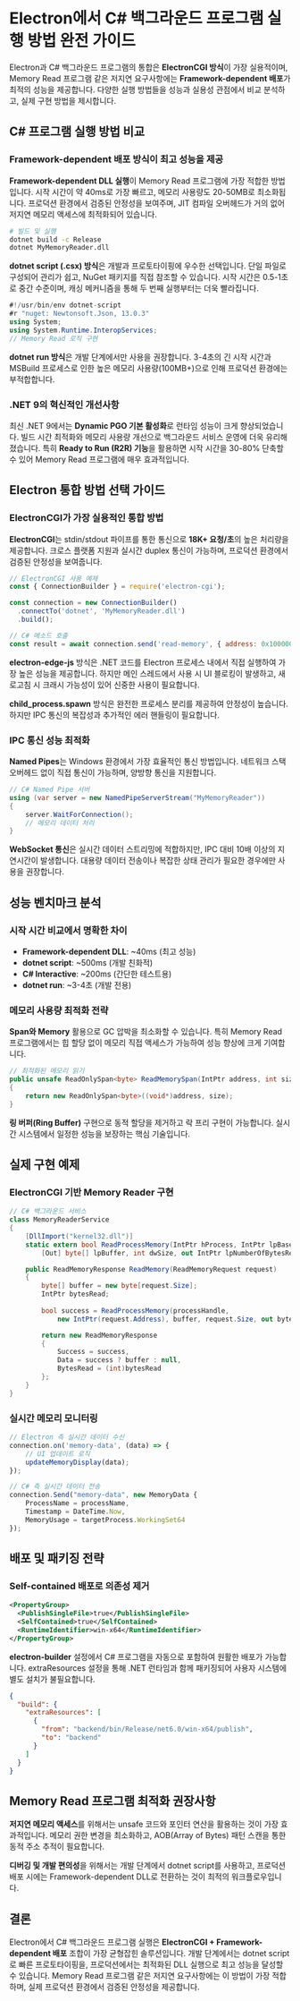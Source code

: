 # Electron에서 C# 백그라운드 프로그램 실행 방법 완전 가이드

Electron과 C# 백그라운드 프로그램의 통합은 **ElectronCGI 방식**이 가장 실용적이며, Memory Read 프로그램 같은 저지연 요구사항에는 **Framework-dependent 배포**가 최적의 성능을 제공합니다. 다양한 실행 방법들을 성능과 실용성 관점에서 비교 분석하고, 실제 구현 방법을 제시합니다.

## C# 프로그램 실행 방법 비교

### Framework-dependent 배포 방식이 최고 성능을 제공

**Framework-dependent DLL 실행**이 Memory Read 프로그램에 가장 적합한 방법입니다. 시작 시간이 약 40ms로 가장 빠르고, 메모리 사용량도 20-50MB로 최소화됩니다. 프로덕션 환경에서 검증된 안정성을 보여주며, JIT 컴파일 오버헤드가 거의 없어 저지연 메모리 액세스에 최적화되어 있습니다.

```bash
# 빌드 및 실행
dotnet build -c Release
dotnet MyMemoryReader.dll
```

**dotnet script (.csx) 방식**은 개발과 프로토타이핑에 우수한 선택입니다. 단일 파일로 구성되어 관리가 쉽고, NuGet 패키지를 직접 참조할 수 있습니다. 시작 시간은 0.5-1초로 중간 수준이며, 캐싱 메커니즘을 통해 두 번째 실행부터는 더욱 빨라집니다.

```csharp
#!/usr/bin/env dotnet-script
#r "nuget: Newtonsoft.Json, 13.0.3"
using System;
using System.Runtime.InteropServices;
// Memory Read 로직 구현
```

**dotnet run 방식**은 개발 단계에서만 사용을 권장합니다. 3-4초의 긴 시작 시간과 MSBuild 프로세스로 인한 높은 메모리 사용량(100MB+)으로 인해 프로덕션 환경에는 부적합합니다.

### .NET 9의 혁신적인 개선사항

최신 .NET 9에서는 **Dynamic PGO 기본 활성화**로 런타임 성능이 크게 향상되었습니다. 빌드 시간 최적화와 메모리 사용량 개선으로 백그라운드 서비스 운영에 더욱 유리해졌습니다. 특히 **Ready to Run (R2R) 기능**을 활용하면 시작 시간을 30-80% 단축할 수 있어 Memory Read 프로그램에 매우 효과적입니다.

## Electron 통합 방법 선택 가이드

### ElectronCGI가 가장 실용적인 통합 방법

**ElectronCGI**는 stdin/stdout 파이프를 통한 통신으로 **18K+ 요청/초**의 높은 처리량을 제공합니다. 크로스 플랫폼 지원과 실시간 duplex 통신이 가능하며, 프로덕션 환경에서 검증된 안정성을 보여줍니다.

```javascript
// ElectronCGI 사용 예제
const { ConnectionBuilder } = require('electron-cgi');

const connection = new ConnectionBuilder()
  .connectTo('dotnet', 'MyMemoryReader.dll')
  .build();

// C# 메소드 호출
const result = await connection.send('read-memory', { address: 0x1000000, size: 4 });
```

**electron-edge-js** 방식은 .NET 코드를 Electron 프로세스 내에서 직접 실행하여 가장 높은 성능을 제공합니다. 하지만 메인 스레드에서 사용 시 UI 블로킹이 발생하고, 새로고침 시 크래시 가능성이 있어 신중한 사용이 필요합니다.

**child_process.spawn** 방식은 완전한 프로세스 분리를 제공하여 안정성이 높습니다. 하지만 IPC 통신의 복잡성과 추가적인 에러 핸들링이 필요합니다.

### IPC 통신 성능 최적화

**Named Pipes**는 Windows 환경에서 가장 효율적인 통신 방법입니다. 네트워크 스택 오버헤드 없이 직접 통신이 가능하며, 양방향 통신을 지원합니다.

```csharp
// C# Named Pipe 서버
using (var server = new NamedPipeServerStream("MyMemoryReader"))
{
    server.WaitForConnection();
    // 메모리 데이터 처리
}
```

**WebSocket 통신**은 실시간 데이터 스트리밍에 적합하지만, IPC 대비 10배 이상의 지연시간이 발생합니다. 대용량 데이터 전송이나 복잡한 상태 관리가 필요한 경우에만 사용을 권장합니다.

## 성능 벤치마크 분석

### 시작 시간 비교에서 명확한 차이

- **Framework-dependent DLL**: ~40ms (최고 성능)
- **dotnet script**: ~500ms (개발 친화적)
- **C# Interactive**: ~200ms (간단한 테스트용)
- **dotnet run**: ~3-4초 (개발 전용)

### 메모리 사용량 최적화 전략

**Span<T>와 Memory<T>** 활용으로 GC 압박을 최소화할 수 있습니다. 특히 Memory Read 프로그램에서는 힙 할당 없이 메모리 직접 액세스가 가능하여 성능 향상에 크게 기여합니다.

```csharp
// 최적화된 메모리 읽기
public unsafe ReadOnlySpan<byte> ReadMemorySpan(IntPtr address, int size)
{
    return new ReadOnlySpan<byte>((void*)address, size);
}
```

**링 버퍼(Ring Buffer)** 구현으로 동적 할당을 제거하고 락 프리 구현이 가능합니다. 실시간 시스템에서 일정한 성능을 보장하는 핵심 기술입니다.

## 실제 구현 예제

### ElectronCGI 기반 Memory Reader 구현

```csharp
// C# 백그라운드 서비스
class MemoryReaderService
{
    [DllImport("kernel32.dll")]
    static extern bool ReadProcessMemory(IntPtr hProcess, IntPtr lpBaseAddress,
        [Out] byte[] lpBuffer, int dwSize, out IntPtr lpNumberOfBytesRead);

    public ReadMemoryResponse ReadMemory(ReadMemoryRequest request)
    {
        byte[] buffer = new byte[request.Size];
        IntPtr bytesRead;
        
        bool success = ReadProcessMemory(processHandle, 
            new IntPtr(request.Address), buffer, request.Size, out bytesRead);

        return new ReadMemoryResponse
        {
            Success = success,
            Data = success ? buffer : null,
            BytesRead = (int)bytesRead
        };
    }
}
```

### 실시간 메모리 모니터링

```javascript
// Electron 측 실시간 데이터 수신
connection.on('memory-data', (data) => {
    // UI 업데이트 로직
    updateMemoryDisplay(data);
});

// C# 측 실시간 데이터 전송
connection.Send("memory-data", new MemoryData {
    ProcessName = processName,
    Timestamp = DateTime.Now,
    MemoryUsage = targetProcess.WorkingSet64
});
```

## 배포 및 패키징 전략

### Self-contained 배포로 의존성 제거

```xml
<PropertyGroup>
  <PublishSingleFile>true</PublishSingleFile>
  <SelfContained>true</SelfContained>
  <RuntimeIdentifier>win-x64</RuntimeIdentifier>
</PropertyGroup>
```

**electron-builder** 설정에서 C# 프로그램을 자동으로 포함하여 원활한 배포가 가능합니다. extraResources 설정을 통해 .NET 런타임과 함께 패키징되어 사용자 시스템에 별도 설치가 불필요합니다.

```json
{
  "build": {
    "extraResources": [
      {
        "from": "backend/bin/Release/net6.0/win-x64/publish",
        "to": "backend"
      }
    ]
  }
}
```

## Memory Read 프로그램 최적화 권장사항

**저지연 메모리 액세스**를 위해서는 unsafe 코드와 포인터 연산을 활용하는 것이 가장 효과적입니다. 메모리 권한 변경을 최소화하고, AOB(Array of Bytes) 패턴 스캔을 통한 동적 주소 추적이 필요합니다.

**디버깅 및 개발 편의성**을 위해서는 개발 단계에서 dotnet script를 사용하고, 프로덕션 배포 시에는 Framework-dependent DLL로 전환하는 것이 최적의 워크플로우입니다.

## 결론

Electron에서 C# 백그라운드 프로그램 실행은 **ElectronCGI + Framework-dependent 배포** 조합이 가장 균형잡힌 솔루션입니다. 개발 단계에서는 dotnet script로 빠른 프로토타이핑을, 프로덕션에서는 최적화된 DLL 실행으로 최고 성능을 달성할 수 있습니다. Memory Read 프로그램 같은 저지연 요구사항에는 이 방법이 가장 적합하며, 실제 프로덕션 환경에서 검증된 안정성을 제공합니다.